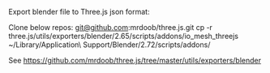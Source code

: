 
Export blender file to Three.js json format:

Clone below repos: git@github.com:mrdoob/three.js.git
cp -r three.js/utils/exporters/blender/2.65/scripts/addons/io_mesh_threejs ~/Library/Application\ Support/Blender/2.72/scripts/addons/

See https://github.com/mrdoob/three.js/tree/master/utils/exporters/blender

